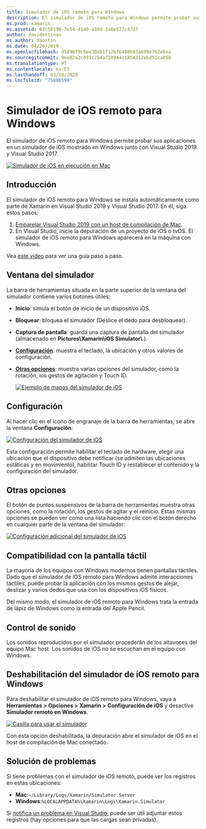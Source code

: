 ```yaml
---
title: Simulador de iOS remoto para Windows
description: El simulador de iOS remoto para Windows permite probar sus aplicaciones en un simulador de iOS mostrado en Windows junto con Visual Studio 2019.
ms.prod: xamarin
ms.assetid: 63c50190-7e54-4140-a30d-1a0e577c47d7
author: davidortinau
ms.author: daortin
ms.date: 04/26/2019
ms.openlocfilehash: d5898f9c6ee30eb1f12bf6480b93a609e762e6ea
ms.sourcegitcommit: 9ee02a2c091ccb4a728944c1854312ebd51ca05b
ms.translationtype: HT
ms.contentlocale: es-ES
ms.lasthandoff: 03/10/2020
ms.locfileid: "75886598"
---
```

# <a name="remoted-ios-simulator-for-windows"></a>Simulador de iOS remoto para Windows

El simulador de iOS remoto para Windows permite probar sus aplicaciones en un simulador de iOS mostrado en Windows junto con Visual Studio 2019 y Visual Studio 2017.

[![Simulador de iOS en ejecución en Mac](images/hero-sml.png "Simulador de iOS en ejecución en Mac")](images/hero.png#lightbox)

## <a name="getting-started"></a>Introducción

El simulador de iOS remoto para Windows se instala automáticamente como parte de Xamarin en Visual Studio 2019 y Visual Studio 2017. En él, siga estos pasos:

1. [Emparejar Visual Studio 2019 con un host de compilación de Mac](~/ios/get-started/installation/windows/connecting-to-mac/index.md).
2. En Visual Studio, inicie la depuración de un proyecto de iOS o tvOS. El simulador de iOS remoto para Windows aparecerá en la máquina con Windows.

Vea [este vídeo](deploy.md) para ver una guía paso a paso.

## <a name="simulator-window"></a>Ventana del simulador

La barra de herramientas situada en la parte superior de la ventana del simulador contiene varios botones útiles:

- **Inicio**: simula el botón de inicio de un dispositivo iOS.
- **Bloquear**: bloquea el simulador (Deslice el dedo para desbloquear).
- **Captura de pantalla**: guarda una captura de pantalla del simulador (almacenado en **Pictures\Xamarin\iOS Simulator\\** ).
- [**Configuración**](#settings): muestra el teclado, la ubicación y otros valores de configuración.
- [**Otras opciones**](#other-options): muestra varias opciones del simulador, como la rotación, los gestos de agitación y Touch ID.

    [![Ejemplo de mapas del simulador de iOS](images/maps-app-sml.png "Ejemplo de mapas del simulador de iOS")](images/maps-app.png#lightbox)

## <a name="settings"></a>Configuración

Al hacer clic en el icono de engranaje de la barra de herramientas, se abre la ventana **Configuración**:

[![Configuración del simulador de iOS](images/settings-sml.png "Configuración del simulador de iOS")](images/settings.png#lightbox)

Esta configuración permite habilitar el teclado de hardware, elegir una ubicación que el dispositivo debe notificar (se admiten las ubicaciones estáticas y en movimiento), habilitar Touch ID y restablecer el contenido y la configuración del simulador.

## <a name="other-options"></a>Otras opciones

El botón de puntos suspensivos de la barra de herramientas muestra otras opciones, como la rotación, los gestos de agitar y el reinicio. Estas mismas opciones se pueden ver como una lista haciendo clic con el botón derecho en cualquier parte de la ventana del simulador:

[![Configuración adicional del simulador de iOS](images/more-sml.png "Configuración adicional del simulador de iOS")](images/more.png#lightbox)

## <a name="touchscreen-support"></a>Compatibilidad con la pantalla táctil

La mayoría de los equipos con Windows modernos tienen pantallas táctiles. Dado que el simulador de iOS remoto para Windows admite interacciones táctiles, puede probar la aplicación con los mismos gestos de alejar, deslizar y varios dedos que usa con los dispositivos iOS físicos.

Del mismo modo, el simulador de iOS remoto para Windows trata la entrada de lápiz de Windows como la entrada del Apple Pencil.

## <a name="sound-handling"></a>Control de sonido

Los sonidos reproducidos por el simulador procederán de los altavoces del equipo Mac host.
Los sonidos de iOS no se escuchan en el equipo con Windows.

## <a name="disabling-the-remoted-ios-simulator-for-windows"></a>Deshabilitación del simulador de iOS remoto para Windows

Para deshabilitar el simulador de iOS remoto para Windows, vaya a **Herramientas > Opciones > Xamarin > Configuración de iOS** y desactive **Simulador remoto en Windows**.

[![Casilla para usar el simulador](images/options-sml.png "Casilla para usar el simulador")](images/options.png#lightbox)

Con esta opción deshabilitada, la depuración abre el simulador de iOS en el host de compilación de Mac conectado.

## <a name="troubleshooting"></a>Solución de problemas

Si tiene problemas con el simulador de iOS remoto, puede ver los registros en estas ubicaciones:

- **Mac**:`~/Library/Logs/Xamarin/Simulator.Server`
- **Windows**:`%LOCALAPPDATA%\Xamarin\Logs\Xamarin.Simulator`

Si [notifica un problema en Visual Studio](https://docs.microsoft.com/visualstudio/ide/how-to-report-a-problem-with-visual-studio), puede ser útil adjuntar estos registros (hay opciones para que las cargas sean privadas).
